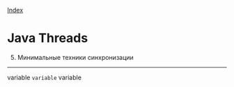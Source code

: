 [Index](README.md)

Java Threads
============

5. Минимальные техники синхронизации
------------------------------------
variable `variable` variable
